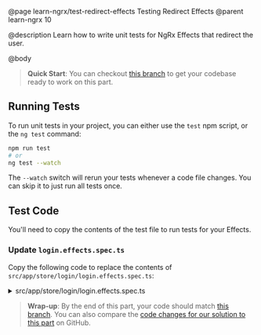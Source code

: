 @page learn-ngrx/test-redirect-effects Testing Redirect Effects
@parent learn-ngrx 10

@description Learn how to write unit tests for NgRx Effects that redirect the user.

@body


> **Quick Start**: You can checkout [this branch](https://github.com/bitovi/angular-ngrx-chat/tree/create-redirect-effects) to get your codebase ready to work on this part.


## Running Tests

To run unit tests in your project, you can either use the `test` npm script, or the `ng test` command:

```bash
npm run test
# or
ng test --watch
```

The `--watch` switch will rerun your tests whenever a code file changes. You can skip it to just run all tests once.


## Test Code

You'll need to copy the contents of the test file to run tests for your Effects.

### Update `login.effects.spec.ts` 

Copy the following code to replace the contents of `src/app/store/login/login.effects.spec.ts`:

<details>
<summary>src/app/store/login/login.effects.spec.ts</summary>
@sourceref ./login.effects.spec.ts
</details>


> **Wrap-up**: By the end of this part, your code should match [this branch](https://github.com/bitovi/angular-ngrx-chat/tree/test-redirect-effects). You can also compare the [code changes for our solution to this part](https://github.com/bitovi/angular-ngrx-chat/compare/create-redirect-effects...test-redirect-effects) on GitHub.
